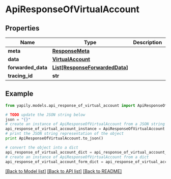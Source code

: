 # ApiResponseOfVirtualAccount


## Properties

Name | Type | Description | Notes
------------ | ------------- | ------------- | -------------
**meta** | [**ResponseMeta**](ResponseMeta.md) |  | [optional] 
**data** | [**VirtualAccount**](VirtualAccount.md) |  | [optional] 
**forwarded_data** | [**List[ResponseForwardedData]**](ResponseForwardedData.md) |  | [optional] 
**tracing_id** | **str** |  | [optional] 

## Example

```python
from yapily.models.api_response_of_virtual_account import ApiResponseOfVirtualAccount

# TODO update the JSON string below
json = "{}"
# create an instance of ApiResponseOfVirtualAccount from a JSON string
api_response_of_virtual_account_instance = ApiResponseOfVirtualAccount.from_json(json)
# print the JSON string representation of the object
print ApiResponseOfVirtualAccount.to_json()

# convert the object into a dict
api_response_of_virtual_account_dict = api_response_of_virtual_account_instance.to_dict()
# create an instance of ApiResponseOfVirtualAccount from a dict
api_response_of_virtual_account_form_dict = api_response_of_virtual_account.from_dict(api_response_of_virtual_account_dict)
```
[[Back to Model list]](../README.md#documentation-for-models) [[Back to API list]](../README.md#documentation-for-api-endpoints) [[Back to README]](../README.md)


